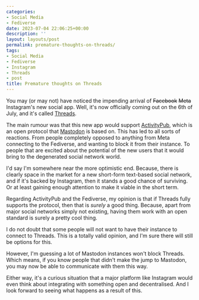 ```yaml
---
categories:
- Social Media
- Fediverse
date: 2023-07-04 22:06:25+00:00
description: ''
layout: layouts/post
permalink: premature-thoughts-on-threads/
tags:
- Social Media
- Fediverse
- Instagram
- Threads
- post
title: Premature thoughts on Threads
---
```


You may (or may not) have noticed the impending arrival of ~~Facebook~~ ~~Meta~~ Instagram's new social app. Well, it's now officially coming out on the 6th of July, and it's called [Threads](https://www.threads.net).

The main rumour was that this new app would support [ActivityPub](https://www.w3.org/TR/activitypub/), which is an open protocol that [Mastodon](https://joinmastodon.org) is based on. This has led to all sorts of reactions. From people completely opposed to anything from Meta connecting to the Fediverse, and wanting to block it from their instance. To people that are excited about the potential of the new users that it would bring to the degenerated social network world.

I'd say I'm somewhere near the more optimistic end. Because, there is clearly space in the market for a new short-form text-based social network, and if it's backed by Instagram, then it stands a good chance of surviving. Or at least gaining enough attention to make it viable in the short term.

Regarding ActivityPub and the Fediverse, my opinion is that if Threads fully supports the protocol, then that is *surely* a good thing. Because, apart from major social networks simply not existing, having them work with an open standard is surely a pretty cool thing.

I do not doubt that some people will not want to have their instance to connect to Threads. This is a totally valid opinion, and I'm sure there will still be options for this.

However, I'm guessing a lot of Mastodon instances won't block Threads. Which means, if you know people that didn't make the jump to Mastodon, you may now be able to communicate with them this way.

Either way, it's a curious situation that a major platform like Instagram would even think about integrating with something open and decentralised. And I look forward to seeing what happens as a result of this.